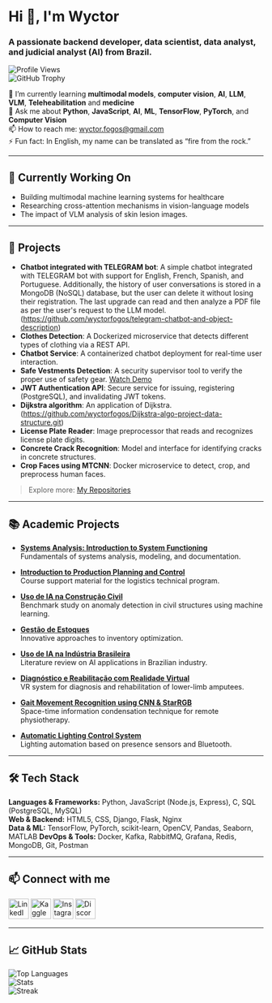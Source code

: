 # Hi 👋, I'm Wyctor

### A passionate backend developer, data scientist, data analyst, and judicial analyst (AI) from Brazil.

![Profile Views](https://komarev.com/ghpvc/?username=wyctorfogos&label=Profile%20views&color=0e75b6&style=flat)  
![GitHub Trophy](https://github-profile-trophy.vercel.app/?username=wyctorfogos)

🌱 I’m currently learning **multimodal models**, **computer vision**, **AI**, **LLM**, **VLM**, **Teleheabilitation** and **medicine**  
💬 Ask me about **Python**, **JavaScript**, **AI**, **ML**, **TensorFlow**, **PyTorch**, and **Computer Vision**  
📫 How to reach me: [wyctor.fogos@gmail.com](mailto:wyctor.fogos@gmail.com)  
⚡ Fun fact: In English, my name can be translated as “fire from the rock.”

---

## 🧠 Currently Working On

- Building multimodal machine learning systems for healthcare
- Researching cross-attention mechanisms in vision-language models
- The impact of VLM analysis of skin lesion images.

---

## 🚀 Projects
- **Chatbot integrated with TELEGRAM bot**: A simple chatbot integrated with TELEGRAM bot with support for English, French, Spanish, and Portuguese. Additionally, the history of user conversations is stored in a MongoDB (NoSQL) database, but the user can delete it without losing their registration. The last upgrade can read and then analyze a PDF file as per the user's request to the LLM model. (https://github.com/wyctorfogos/telegram-chatbot-and-object-description)
- **Clothes Detection**: A Dockerized microservice that detects different types of clothing via a REST API.  
- **Chatbot Service**: A containerized chatbot deployment for real-time user interaction.  
- **Safe Vestments Detection**: A security supervisor tool to verify the proper use of safety gear. [Watch Demo](https://youtu.be/5-tAZy62vCY)  
- **JWT Authentication API**: Secure service for issuing, registering (PostgreSQL), and invalidating JWT tokens.
- **Dijkstra algorithm**: An application of Dijkstra. (https://github.com/wyctorfogos/Dijkstra-algo-project-data-structure.git)
- **License Plate Reader**: Image preprocessor that reads and recognizes license plate digits.  
- **Concrete Crack Recognition**: Model and interface for identifying cracks in concrete structures.  
- **Crop Faces using MTCNN**: Docker microservice to detect, crop, and preprocess human faces.  

> Explore more: [My Repositories](https://github.com/wyctorfogos?tab=repositories)

---

## 📚 Academic Projects

- **[Systems Analysis: Introduction to System Functioning](https://atenaeditora.com.br/catalogo/ebook/analise-de-sistemas-introducao-ao-funcionamento-de-sistemas)**  
  Fundamentals of systems analysis, modeling, and documentation.

- **[Introduction to Production Planning and Control](https://atenaeditora.com.br/catalogo/ebook/introducao-ao-planejamento-e-controle-da-producao-conceitos-e-ferramentas)**  
  Course support material for the logistics technical program.

- **[Uso de IA na Construção Civil](https://ieeexplore.ieee.org/document/10459929)**  
  Benchmark study on anomaly detection in civil structures using machine learning.

- **[Gestão de Estoques](https://www.atenaeditora.com.br/catalogo/ebook/gestao-de-estoques)**  
  Innovative approaches to inventory optimization.

- **[Uso de IA na Indústria Brasileira](https://repositorio.ifes.edu.br/handle/123456789/3734)**  
  Literature review on AI applications in Brazilian industry.

- **[Diagnóstico e Reabilitação com Realidade Virtual](https://doi.org/10.1016/j.artmed.2023.102612)**  
  VR system for diagnosis and rehabilitation of lower-limb amputees.

- **[Gait Movement Recognition using CNN & StarRGB](https://doi.org/10.1109/ICECCME52200.2021.9590936)**  
  Space-time information condensation technique for remote physiotherapy.

- **[Automatic Lighting Control System](https://sodebras.com.br/edicoes/N163.pdf)**  
  Lighting automation based on presence sensors and Bluetooth.

---

## 🛠️ Tech Stack

**Languages & Frameworks:** Python, JavaScript (Node.js, Express), C, SQL (PostgreSQL, MySQL)  
**Web & Backend:** HTML5, CSS, Django, Flask, Nginx  
**Data & ML:** TensorFlow, PyTorch, scikit-learn, OpenCV, Pandas, Seaborn, MATLAB
**DevOps & Tools:** Docker, Kafka, RabbitMQ, Grafana, Redis, MongoDB, Git, Postman  

---

## 📫 Connect with me

<p align="left">
  <a href="https://linkedin.com/in/wyctorfogosdar" target="_blank" rel="noreferrer"><img src="https://raw.githubusercontent.com/rahuldkjain/github-profile-readme-generator/master/src/images/icons/Social/linked-in-alt.svg" alt="LinkedIn" width="40" height="40"/></a>
  <a href="https://kaggle.com/wyctorfogos" target="_blank" rel="noreferrer"><img src="https://raw.githubusercontent.com/rahuldkjain/github-profile-readme-generator/master/src/images/icons/Social/kaggle.svg" alt="Kaggle" width="40" height="40"/></a>
  <a href="https://instagram.com/wyctor.fogos" target="_blank" rel="noreferrer"><img src="https://raw.githubusercontent.com/rahuldkjain/github-profile-readme-generator/master/src/images/icons/Social/instagram.svg" alt="Instagram" width="40" height="40"/></a>
  <a href="https://discordapp.com/users/wyctor.fogos" target="_blank" rel="noreferrer">
    <img src="https://raw.githubusercontent.com/rahuldkjain/github-profile-readme-generator/master/src/images/icons/Social/discord.svg" alt="Discord" width="40" height="40"/>
  </a>
</p>

---

## 📈 GitHub Stats

![Top Languages](https://github-readme-stats.vercel.app/api/top-langs?username=wyctorfogos&show_icons=true&locale=en&layout=compact)  
![Stats](https://github-readme-stats.vercel.app/api?username=wyctorfogos&show_icons=true&locale=en)  
![Streak](https://github-readme-streak-stats.herokuapp.com/?user=wyctorfogos)
